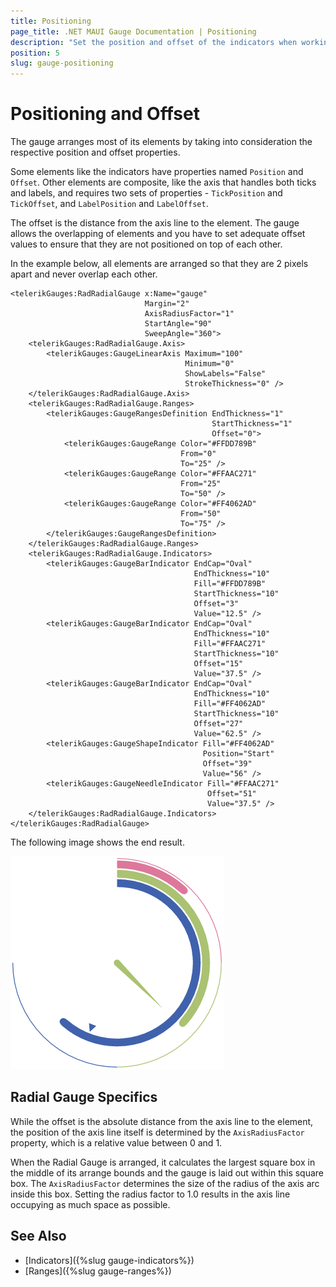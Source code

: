 ```yaml
---
title: Positioning
page_title: .NET MAUI Gauge Documentation | Positioning
description: "Set the position and offset of the indicators when working with the Telerik Gauge for .NET MAUI control and learn what the Radial Gauge specifics are."
position: 5
slug: gauge-positioning
---
```


# Positioning and Offset

The gauge arranges most of its elements by taking into consideration the respective position and offset properties.

Some elements like the indicators have properties named `Position` and `Offset`. Other elements are composite, like the axis that handles both ticks and labels, and requires two sets of properties - `TickPosition` and `TickOffset`, and `LabelPosition` and `LabelOffset`.

The offset is the distance from the axis line to the element. The gauge allows the overlapping of elements and you have to set adequate offset values to ensure that they are not positioned on top of each other.

In the example below, all elements are arranged so that they are 2 pixels apart and never overlap each other.

```XAML
<telerikGauges:RadRadialGauge x:Name="gauge"
                              Margin="2"
                              AxisRadiusFactor="1"
                              StartAngle="90"
                              SweepAngle="360">
    <telerikGauges:RadRadialGauge.Axis>
        <telerikGauges:GaugeLinearAxis Maximum="100"
                                       Minimum="0"
                                       ShowLabels="False"
                                       StrokeThickness="0" />
    </telerikGauges:RadRadialGauge.Axis>
    <telerikGauges:RadRadialGauge.Ranges>
        <telerikGauges:GaugeRangesDefinition EndThickness="1"
                                             StartThickness="1"
                                             Offset="0">
            <telerikGauges:GaugeRange Color="#FFDD789B"
                                      From="0"
                                      To="25" />
            <telerikGauges:GaugeRange Color="#FFAAC271"
                                      From="25"
                                      To="50" />
            <telerikGauges:GaugeRange Color="#FF4062AD"
                                      From="50"
                                      To="75" />
        </telerikGauges:GaugeRangesDefinition>
    </telerikGauges:RadRadialGauge.Ranges>
    <telerikGauges:RadRadialGauge.Indicators>
        <telerikGauges:GaugeBarIndicator EndCap="Oval"
                                         EndThickness="10"
                                         Fill="#FFDD789B"
                                         StartThickness="10"
                                         Offset="3"
                                         Value="12.5" />
        <telerikGauges:GaugeBarIndicator EndCap="Oval"
                                         EndThickness="10"
                                         Fill="#FFAAC271"
                                         StartThickness="10"
                                         Offset="15"
                                         Value="37.5" />
        <telerikGauges:GaugeBarIndicator EndCap="Oval"
                                         EndThickness="10"
                                         Fill="#FF4062AD"
                                         StartThickness="10"
                                         Offset="27"
                                         Value="62.5" />
        <telerikGauges:GaugeShapeIndicator Fill="#FF4062AD"
                                           Position="Start"
                                           Offset="39"
                                           Value="56" />
        <telerikGauges:GaugeNeedleIndicator Fill="#FFAAC271"
                                            Offset="51"
                                            Value="37.5" />
    </telerikGauges:RadRadialGauge.Indicators>
</telerikGauges:RadRadialGauge>
```

The following image shows the end result.

![Gauge example](images/gauge-positioning.png)

## Radial Gauge Specifics

While the offset is the absolute distance from the axis line to the element, the position of the axis line itself is determined by the `AxisRadiusFactor` property, which is a relative value between 0 and 1.

When the Radial Gauge is arranged, it calculates the largest square box in the middle of its arrange bounds and the gauge is laid out within this square box. The `AxisRadiusFactor` determines the size of the radius of the axis arc inside this box. Setting the radius factor to 1.0 results in the axis line occupying as much space as possible.

## See Also

- [Indicators]({%slug gauge-indicators%})
- [Ranges]({%slug gauge-ranges%})
